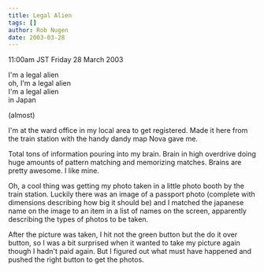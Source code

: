 ```yaml
---
title: Legal Alien
tags: []
author: Rob Nugen
date: 2003-03-28
---
```


<p class=date>11:00am JST Friday 28 March 2003</p>

<p>I'm a legal alien
<br>oh, I'm a legal alien
<br>I'm a legal alien
<br>in Japan</p>

<p>(almost)</p>

<p>I'm at the ward office in my local area to get registered.  Made it
here from the train station with the handy dandy map Nova gave me.</p>

<p>Total tons of information pouring into my brain.  Brain in high
overdrive doing huge amounts of pattern matching and memorizing
matches.  Brains are pretty awesome.  I like mine.</p>

<p>Oh, a cool thing was getting my photo taken in a little photo booth
by the train station.  Luckily there was an image of a passport photo
(complete with dimensions describing how big it should be) and I
matched the japanese name on the image to an item in a list of names
on the screen, apparently describing the types of photos to be
taken.</p>

<p>After the picture was taken, I hit not the green button but the do
it over button, so I was a bit surprised when it wanted to take my
picture again though I hadn't paid again.  But I figured out what must
have happened and pushed the right button to get the photos.</p>
